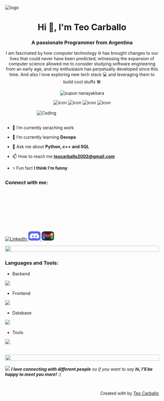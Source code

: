 ![logo ](https://camo.githubusercontent.com/d6b007401a644a825e7789cf983b307fd2783f0d36f4e72b414aaf65e08bab98/68747470733a2f2f63646e622e61727473746174696f6e2e636f6d2f702f6173736574732f696d616765732f696d616765732f3033362f3132352f3430352f6f726967696e616c2f69676f722d667265697461732d6d6573612e6769663f31363136373739353632)


<h1 align="center">Hi 👋, I'm Teo Carballo </h1>
<h3 align="center">A passionate Programmer from Argentina</h3>
<p align="center">I am fascinated by how computer technology 🌐 has brought changes to our lives that could never have been predicted; witnessing the expansion of computer science allowed me to consider studying software engineering from an early age, and my enthusiasm has perpetually developed since this time. And also I love exploring new tech stack 💻 and leveraging them to build cool stuffs 🛠️</p>
<p align="center"> 
 <img src="https://komarev.com/ghpvc/?username=supuna97&label=Profile%20views&color=0e75b6&style=flat" alt="supun nanayakkara" /> 
<!--  <img src="https://img.shields.io/badge/Languages-Python | Java | PHP | Typescript | Node | React -green.svg" alt="supun nanayakkara's languages" /> -->
<!--  <img alt="Profile followers" src="https://img.shields.io/github/followers/supuna97"> -->
</p>

<div align="center">
  
  <img src="https://techstack-generator.vercel.app/python-icon.svg" alt="icon" width="50" height="50" />
  <img src="https://techstack-generator.vercel.app/js-icon.svg" alt="icon"width="50" height="50" />
  <img src="https://techstack-generator.vercel.app/github-icon.svg" alt="icon" width="50" height="50" />
  <img src="https://techstack-generator.vercel.app/mysql-icon.svg" alt="icon" width="50" height="50" />
</div>

<br>



<img align="right" alt="Coding" width="400" src="https://user-images.githubusercontent.com/74038190/229223263-cf2e4b07-2615-4f87-9c38-e37600f8381a.gif">
<br><br>

- 🔭 I’m currently seraching work
  
- 🌱 I’m currently learning **Devops**
  
- 💬 Ask me about **Python, c++ and SQL**

- 📫 How to reach me **teocarballo2002@gmail.com**

- ⚡ Fun fact **I think I'm funny**


<h3 align="left" style="margin-bottom: 150px;">Connect with me: </h3>

<p align="left">
    <a href="https://www.linkedin.com/in/teo-carballo-37909a228/" target="_blank">
        <img src="https://raw.githubusercontent.com/rahuldkjain/github-profile-readme-generator/master/src/images/icons/Social/linked-in-alt.svg" alt="LinkedIn" height="30" width="40" />
    </a>
    <a href="https://discord.com/users/410146060288393219" target="_blank">
        <img src="https://raw.githubusercontent.com/tandpfun/skill-icons/65dea6c4eaca7da319e552c09f4cf5a9a8dab2c8/icons/Discord.svg" alt="Discord" height="30" width="40" />
    </a>
    <a href="href=mailto:teocarballo2002@gmail.com" target="_blank">
        <img src="https://github.com/tandpfun/skill-icons/blob/main/icons/Gmail-Dark.svg" alt="Gmail" height="30" width="40" />
    </a>
</p>


<img src="https://i.imgur.com/dBaSKWF.gif" height="20" width="100%">

<h3 align="left">Languages and Tools:</h3>

- Backend
<p align="left">
  <a href="https://skillicons.dev">
    <img src="https://skillicons.dev/icons?i=py,cs" />
  </a>
</p>

- Frontend
<p align="left">
  <a href="https://skillicons.dev">
    <img src="https://skillicons.dev/icons?i=js,cpp,html" />
  </a>
</p>

- Database
<p align="left">
  <a href="https://skillicons.dev">
    <img src="https://skillicons.dev/icons?i=mysql,sql" />
  </a>
</p>

- Tools
<p align="left">
  <a href="https://skillicons.dev">
    <img src="https://skillicons.dev/icons?i=git,github,figma,vscode,pycharm" />
  </a>
</p>

<br/>

<img src="https://i.imgur.com/dBaSKWF.gif" height="20" width="100%">



<img src="https://media.giphy.com/media/LnQjpWaON8nhr21vNW/giphy.gif" width="60"> <em><b>I love connecting with different people</b> so if you want to say <b>hi, I'll be happy to meet you more!</b> :)</em>

<br>
<p align="right" > Created with by <a href="http://supun.traditionalme.life">Teo Carballo</a></p>
